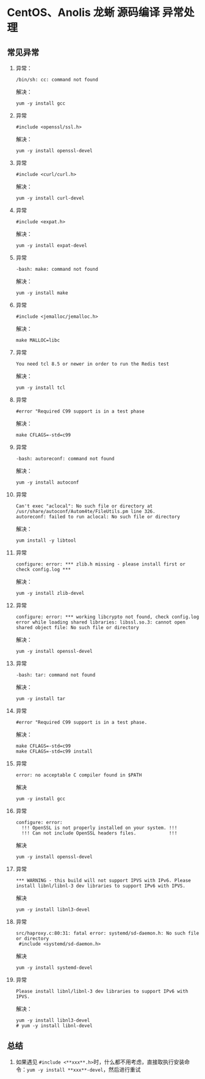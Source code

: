 # CentOS、Anolis 龙蜥 源码编译 异常处理

## 常见异常

1. 异常：
    ```shell
    /bin/sh: cc: command not found
    ```
   解决：
    ```shell
    yum -y install gcc
    ```

2. 异常
    ```shell
    #include <openssl/ssl.h>
    ```
   解决：
    ```shell
    yum -y install openssl-devel
    ```

3. 异常
    ```shell
    #include <curl/curl.h>
    ```
   解决：
    ```shell
    yum -y install curl-devel
    ```

4. 异常
    ```shell
    #include <expat.h>
    ```
   解决：
    ```shell
    yum -y install expat-devel
    ```

5. 异常
    ```shell
    -bash: make: command not found
    ```
   解决：
    ```shell
    yum -y install make
    ```

6. 异常
    ```shell
    #include <jemalloc/jemalloc.h>
    ```
   解决：
    ```shell
    make MALLOC=libc
    ```

7. 异常
    ```shell
    You need tcl 8.5 or newer in order to run the Redis test
    ```
   解决：
    ```shell
    yum -y install tcl
    ```

8. 异常
    ```shell
    #error "Required C99 support is in a test phase
    ```
   解决：
    ```shell
    make CFLAGS=-std=c99
    ```

9. 异常
   ```shell
   -bash: autoreconf: command not found
   ```
   解决：
   ```shell
   yum -y install autoconf
   ```

10. 异常
    ```shell
    Can't exec "aclocal": No such file or directory at /usr/share/autoconf/Autom4te/FileUtils.pm line 326.
    autoreconf: failed to run aclocal: No such file or directory
    ```
    解决：
    ```shell
    yum install -y libtool
    ```

11. 异常
    ```shell
    configure: error: *** zlib.h missing - please install first or check config.log ***
    ```
    解决：
    ```shell
    yum -y install zlib-devel
    ```

12. 异常

    ```shell
    configure: error: *** working libcrypto not found, check config.log
    error while loading shared libraries: libssl.so.3: cannot open shared object file: No such file or directory
    ```
    解决：
    ```shell
    yum -y install openssl-devel
    ```

13. 异常
    ```shell
    -bash: tar: command not found
    ```
    解决：
    ```shell
    yum -y install tar 
    ```

14. 异常
    ```shell
    #error "Required C99 support is in a test phase.
    ```
    解决：
    ```shell
    make CFLAGS=-std=c99
    make CFLAGS=-std=c99 install
    ```

15. 异常
    ```shell
    error: no acceptable C compiler found in $PATH
    ```
    解决
    ```shell
    yum -y install gcc
    ```

16. 异常
    ```shell
    configure: error: 
      !!! OpenSSL is not properly installed on your system. !!!
      !!! Can not include OpenSSL headers files.            !!!
    ```
    解决
    ```shell
    yum -y install openssl-devel
    ```

17. 异常
    ```shell
    *** WARNING - this build will not support IPVS with IPv6. Please install libnl/libnl-3 dev libraries to support IPv6 with IPVS.
    ```
    解决
    ```shell
    yum -y install libnl3-devel
    ```

18. 异常
    ```shell
    src/haproxy.c:80:31: fatal error: systemd/sd-daemon.h: No such file or directory
     #include <systemd/sd-daemon.h>
    ```
    解决
    ```shell
    yum -y install systemd-devel
    ```

19. 异常
    ```shell
    Please install libnl/libnl-3 dev libraries to support IPv6 with IPVS.
    ```
    解决：
    ```shell
    yum -y install libnl3-devel
    # yum -y install libnl-devel
    ```

## 总结

1. 如果遇见 `#include <**xxx**.h>`时，什么都不用考虑，直接取执行安装命令：`yum -y install **xxx**-devel`，然后进行重试
